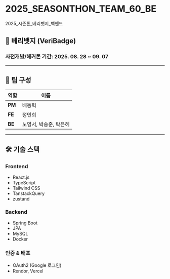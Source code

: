 # 2025_SEASONTHON_TEAM_60_BE
2025_시즌톤_베리벳지_백엔드


## 🍓 베리뱃지 (VeriBadge) 

### **사전개발/해커톤 기간:** 2025. 08. 28 ~ 09. 07

---

## 👥 팀 구성

| 역할 | 이름 |
| --- | --- |
| **PM** | 배동혁 |
| **FE** | 정민희 |
| **BE** | 노영서, 박승준, 탁은혜 |

---

## 🛠 기술 스택

### Frontend

- React.js
- TypeScript
- Tailwind CSS
- TanstackQuery
- zustand

### Backend

- Spring Boot
- JPA
- MySQL
- Docker

### 인증 & 배포

- OAuth2 (Google 로그인)
- Rendor, Vercel

